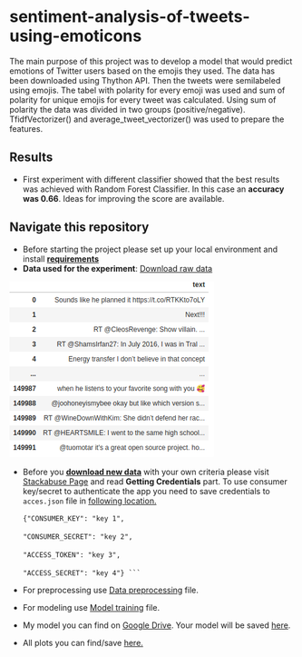 
# sentiment-analysis-of-tweets-using-emoticons
The main purpose of this project was to develop a model that would predict emotions of Twitter users based on the emojis they used. 
The data has been downloaded using Thython API. Then the tweets were semilabeled using emojis.
The tabel with polarity for every emoji was used and sum of polarity for unique emojis for every tweet was calculated. 
Using sum of polarity the data was divided in two groups (positive/negative). 
TfidfVectorizer() and average_tweet_vectorizer() was used to prepare the features.

## Results
- First experiment with different classifier showed that the best results was achieved with Random Forest Classifier.
 In this case an **accuracy was 0.66**. Ideas for improving the score are available.
 
## Navigate this repository
- Before starting the project please set up your local environment and install [**requirements**](requirements.txt)
- **Data used for the experiment**: [Download raw data](https://drive.google.com/file/d/1-7yg9HrAqtFvP5K5r35yKThiXKxZaVco/view?usp=sharing) 

![raw_dataframe.png](static/raw_dataframe.png) 
- Before you [**download new data**](src/tweets_scraper.py) with your own criteria please visit [Stackabuse Page](https://stackabuse.com/accessing-the-twitter-api-with-python/) 
and read **Getting Credentials** part. 
To use consumer key/secret to authenticate the app you need to save credentials to `acces.json` file in [following location.](acces_key/access.json)

    ```
  {"CONSUMER_KEY": "key 1",
    
    "CONSUMER_SECRET": "key 2",
    
    "ACCESS_TOKEN": "key 3",
    
    "ACCESS_SECRET": "key 4"} ``` 
- For preprocessing use [Data preprocessing](src/data_preprocessing.py) file.
- For modeling use [Model training](src/model_training.py) file.
- My model you can find on [Google Drive](https://drive.google.com/file/d/1OKG79fGBUrHgc9ErpQkwZCQGGrnbv2zC/view?usp=sharing). Your model will be saved [here](models/).
- All plots you can find/save [here.](raports/figures)





 